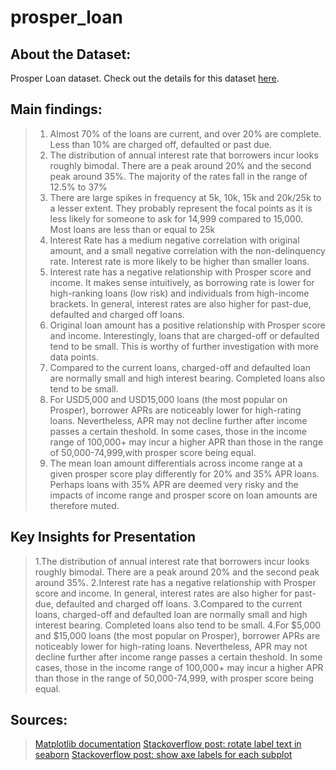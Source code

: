 # prosper_loan
## About the Dataset:
Prosper Loan dataset. Check out the details for this dataset [here](https://www.google.com/url?q=https://docs.google.com/spreadsheet/ccc?key%3D0AllIqIyvWZdadDd5NTlqZ1pBMHlsUjdrOTZHaVBuSlE%26usp%3Dsharing&sa=D&ust=1554486256024000).

## Main findings:
> 1. Almost 70% of the loans are current, and over 20% are complete. Less than 10% are charged off, defaulted or past due.
> 2. The distribution of annual interest rate that borrowers incur looks roughly bimodal. There are a peak around 20% and the second peak around 35%. The majority of the rates fall in the range of 12.5% to 37%
> 3. There are large spikes in frequency at 5k, 10k, 15k and 20k/25k to a lesser extent. They probably represent the focal points as it is less likely for someone to ask for 14,999 compared to 15,000. Most loans are less than or equal to 25k
> 4. Interest Rate has a medium negative correlation with original amount, and a small negative correlation with the non-delinquency rate. Interest rate is more likely to be higher than smaller loans.
> 5. Interest rate has a negative relationship with Prosper score and income. It makes sense intuitively, as borrowing rate is lower for high-ranking loans (low risk) and individuals from high-income brackets. In general, interest rates are also higher for past-due, defaulted and charged off loans.
> 6. Original loan amount has a positive relationship with Prosper score and income. Interestingly, loans that are charged-off or defaulted tend to be small. This is worthy of further investigation with more data points.
> 7. Compared to the current loans, charged-off and defaulted loan are normally small and high interest bearing. Completed loans also tend to be small.
> 8. For USD5,000 and USD15,000 loans (the most popular on Prosper), borrower APRs are noticeably lower for high-rating loans. Nevertheless, APR may not decline further after income passes a certain theshold. In some cases, those in the income range of 100,000+ may incur a higher APR than those in the range of 50,000-74,999,with prosper score being equal.
> 9. The mean loan amount differentials across income range at a given prosper score play differently for 20% and 35% APR loans. Perhaps loans with 35% APR are deemed very risky and the impacts of income range and prosper score on loan amounts are therefore muted.


## Key Insights for Presentation

> 1.The distribution of annual interest rate that borrowers incur looks roughly bimodal. There are a peak around 20% and the second peak around 35%. 
> 2.Interest rate has a negative relationship with Prosper score and income. In general, interest rates are also higher for past-due, defaulted and charged off loans.
> 3.Compared to the current loans, charged-off and defaulted loan are normally small and high interest bearing. Completed loans also tend to be small.
> 4.For $5,000 and $15,000 loans (the most popular on Prosper), borrower APRs are noticeably lower for high-rating loans. Nevertheless, APR may not decline further after income range passes a certain theshold. In some cases, those in the income range of 100,000+ may incur a higher APR than those in the range of 50,000-74,999, with prosper score being equal.

## Sources:
>[Matplotlib documentation](https://matplotlib.org/3.2.1/api/_as_gen/matplotlib.pyplot.legend.htmlhttps://matplotlib.org/3.2.1/api/_as_gen/matplotlib.pyplot.legend.html)
>[Stackoverflow post: rotate label text in seaborn](https://stackoverflow.com/questions/26540035/rotate-label-text-in-seaborn-factorplot)
>[Stackoverflow post: show axe labels for each subplot](https://stackoverflow.com/questions/33377243/seaborn-pairgrid-show-axes-labels-for-each-subplot)
